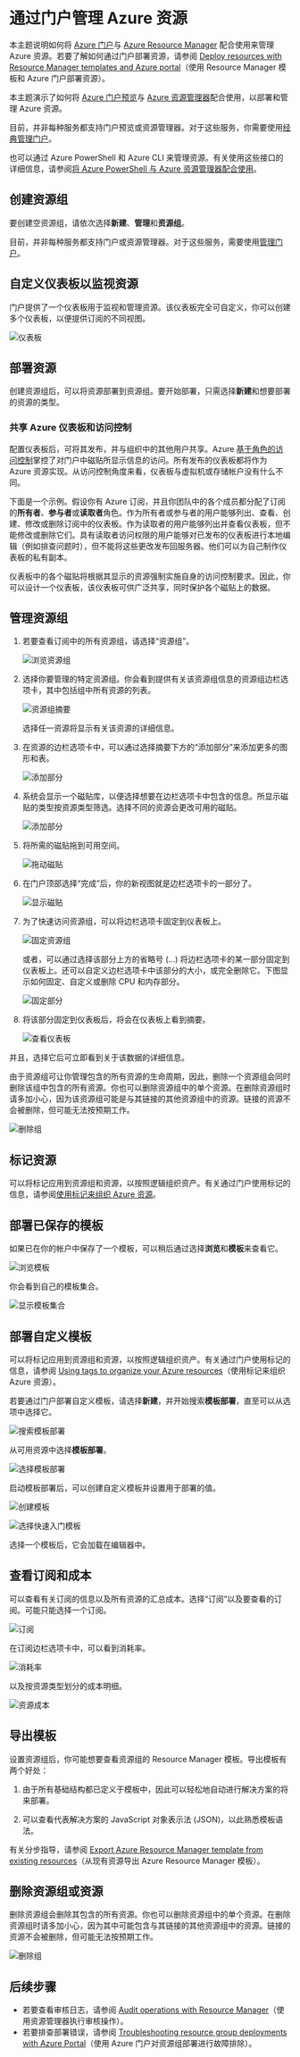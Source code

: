<properties 
	pageTitle="使用 Azure 门户管理 Azure 资源 | Azure" 
	description="使用 Azure 门户和 Azure Resource Manager 来管理资源。说明如何使用仪表板和磁贴来资源监视。" 
	services="azure-resource-manager,azure-portal" 
	documentationCenter="" 
	authors="tfitzmac" 
	manager="timlt" 
	editor="tysonn"/>

<tags 
	ms.service="azure-resource-manager" 
	ms.date="08/03/2016" 
	wacn.date="09/26/2016"/>







# 通过门户管理 Azure 资源

本主题说明如何将 [Azure 门户](https://portal.azure.cn)与 [Azure Resource Manager](/documentation/articles/resource-group-overview/) 配合使用来管理 Azure 资源。若要了解如何通过门户部署资源，请参阅 [Deploy resources with Resource Manager templates and Azure portal](/documentation/article/resource-group-template-deploy-portal/)（使用 Resource Manager 模板和 Azure 门户部署资源）。

本主题演示了如何将 [Azure 门户预览](https://portal.azure.cn)与 [Azure 资源管理器](/documentation/articles/resource-group-overview/)配合使用，以部署和管理 Azure 资源。

目前，并非每种服务都支持门户预览或资源管理器。对于这些服务，你需要使用[经典管理门户](https://manage.windowsazure.cn)。

也可以通过 Azure PowerShell 和 Azure CLI 来管理资源。有关使用这些接口的详细信息，请参阅[将 Azure PowerShell 与 Azure 资源管理器配合使用](/documentation/articles/powershell-azure-resource-manager/)。

## 创建资源组

要创建空资源组，请依次选择**新建**、**管理**和**资源组**。

目前，并非每种服务都支持门户或资源管理器。对于这些服务，需要使用[管理门户](https://manage.windowsazure.cn)。

<a id="access-control-for-azure-dashboards"/></a>
## 自定义仪表板以监视资源

门户提供了一个仪表板用于监视和管理资源。该仪表板完全可自定义，你可以创建多个仪表板，以便提供订阅的不同视图。

![仪表板](./media/resource-group-portal/dashboard.png)

## 部署资源

创建资源组后，可以将资源部署到资源组。要开始部署，只需选择**新建**和想要部署的资源的类型。


### 共享 Azure 仪表板和访问控制
配置仪表板后，可将其发布，并与组织中的其他用户共享。Azure [基于角色的访问控制](/documentation/articles/role-based-access-control-configure/)掌控了对门户中磁贴所显示信息的访问。所有发布的仪表板都将作为 Azure 资源实现。从访问控制角度来看，仪表板与虚拟机或存储帐户没有什么不同。

下面是一个示例。假设你有 Azure 订阅，并且你团队中的各个成员都分配了订阅的**所有者**、**参与者**或**读取者**角色。作为所有者或参与者的用户能够列出、查看、创建、修改或删除订阅中的仪表板。作为读取者的用户能够列出并查看仪表板，但不能修改或删除它们。具有读取者访问权限的用户能够对已发布的仪表板进行本地编辑（例如排查问题时），但不能将这些更改发布回服务器。他们可以为自己制作仪表板的私有副本。

仪表板中的各个磁贴将根据其显示的资源强制实施自身的访问控制要求。因此，你可以设计一个仪表板，该仪表板可供广泛共享，同时保护各个磁贴上的数据。

## 管理资源组

1. 若要查看订阅中的所有资源组，请选择“资源组”。

    ![浏览资源组](./media/resource-group-portal/browse-groups.png)

2. 选择你要管理的特定资源组。你会看到提供有关该资源组信息的资源组边栏选项卡，其中包括组中所有资源的列表。

    ![资源组摘要](./media/resource-group-portal/group-summary.png)

    选择任一资源将显示有关该资源的详细信息。

3. 在资源的边栏选项卡中，可以通过选择摘要下方的“添加部分”来添加更多的图形和表。

    ![添加部分](./media/resource-group-portal/add-section.png)

4. 系统会显示一个磁贴库，以便选择想要在边栏选项卡中包含的信息。所显示磁贴的类型按资源类型筛选。选择不同的资源会更改可用的磁贴。

    ![添加部分](./media/resource-group-portal/tile-gallery.png)

5. 将所需的磁贴拖到可用空间。

    ![拖动磁贴](./media/resource-group-portal/drag-tile.png)

6. 在门户顶部选择“完成”后，你的新视图就是边栏选项卡的一部分了。

    ![显示磁贴](./media/resource-group-portal/show-lens.png)

7. 为了快速访问资源组，可以将边栏选项卡固定到仪表板上。

    ![固定资源组](./media/resource-group-portal/pin-group.png)

    或者，可以通过选择该部分上方的省略号 (...) 将边栏选项卡的某一部分固定到仪表板上。还可以自定义边栏选项卡中该部分的大小，或完全删除它。下图显示如何固定、自定义或删除 CPU 和内存部分。

    ![固定部分](./media/resource-group-portal/pin-cpu-section.png)

8. 将该部分固定到仪表板后，将会在仪表板上看到摘要。

    ![查看仪表板](./media/resource-group-portal/view-startboard.png)

并且，选择它后可立即看到关于该数据的详细信息。

由于资源组可让你管理包含的所有资源的生命周期，因此，删除一个资源组会同时删除该组中包含的所有资源。你也可以删除资源组中的单个资源。在删除资源组时请多加小心，因为该资源组可能是与其链接的其他资源组中的资源。链接的资源不会被删除，但可能无法按预期工作。

![删除组](./media/resource-group-portal/delete-group.png)

## 标记资源

可以将标记应用到资源组和资源，以按照逻辑组织资产。有关通过门户使用标记的信息，请参阅[使用标记来组织 Azure 资源](/documentation/articles/resource-group-using-tags/)。

## 部署已保存的模板

如果已在你的帐户中保存了一个模板，可以稍后通过选择**浏览**和**模板**来查看它。

![浏览模板](./media/resource-group-portal/browse-templates.png)

你会看到自己的模板集合。

![显示模板集合](./media/resource-group-portal/show-template-collection.png)


## 部署自定义模板

可以将标记应用到资源组和资源，以按照逻辑组织资产。有关通过门户使用标记的信息，请参阅 [Using tags to organize your Azure resources](/documentation/articles/resource-group-using-tags/)（使用标记来组织 Azure 资源）。

若要通过门户部署自定义模板，请选择**新建**，并开始搜索**模板部署**，直至可以从选项中选择它。

![搜索模板部署](./media/resource-group-portal/search-template.png)

从可用资源中选择**模板部署**。

![选择模板部署](./media/resource-group-portal/select-template.png)

启动模板部署后，可以创建自定义模板并设置用于部署的值。

![创建模板](./media/resource-group-portal/show-custom-template.png)


![选择快速入门模板](./media/resource-group-portal/select-quickstart-template.png)

选择一个模板后，它会加载在编辑器中。

## 查看订阅和成本

可以查看有关订阅的信息以及所有资源的汇总成本。选择“订阅”以及要查看的订阅。可能只能选择一个订阅。

![订阅](./media/resource-group-portal/select-subscription.png)

在订阅边栏选项卡中，可以看到消耗率。

![消耗率](./media/resource-group-portal/burn-rate.png)

以及按资源类型划分的成本明细。

![资源成本](./media/resource-group-portal/cost-by-resource.png)

## 导出模板

设置资源组后，你可能想要查看资源组的 Resource Manager 模板。导出模板有两个好处：

1. 由于所有基础结构都已定义于模板中，因此可以轻松地自动进行解决方案的将来部署。

2. 可以查看代表解决方案的 JavaScript 对象表示法 (JSON)，以此熟悉模板语法。

有关分步指导，请参阅 [Export Azure Resource Manager template from existing resources](/documentation/articles/resource-manager-export-template/)（从现有资源导出 Azure Resource Manager 模板）。

## 删除资源组或资源

删除资源组会删除其包含的所有资源。你也可以删除资源组中的单个资源。在删除资源组时请多加小心，因为其中可能包含与其链接的其他资源组中的资源。链接的资源不会被删除，但可能无法按预期工作。

![删除组](./media/resource-group-portal/delete-group.png)


## 后续步骤

- 若要查看审核日志，请参阅 [Audit operations with Resource Manager](/documentation/articles/resource-group-audit/)（使用资源管理器执行审核操作）。
- 若要排查部署错误，请参阅 [Troubleshooting resource group deployments with Azure Portal](/documentation/articles/resource-manager-troubleshoot-deployments-portal/)（使用 Azure 门户对资源组部署进行故障排除）。






<!---HONumber=Mooncake_0503_2016-->